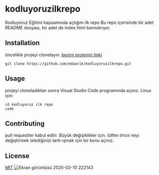 # kodluyoruzilkrepo
Kodluyoruz Eğitimi kapsamında açtığım ilk repo
Bu repo içerisinde bir adet README dosyası, bir adet de index.html barındırıyor.
## Installation
öncelikle projeyi clonelayın.
[benim projemin linki](https://github.com/edaarik/kodluyoruzilkrepo.git)

`git clone https://github.com/edaarik/kodluyoruzilkrepo.git`

## Usage
projeyi cloneladıktan sonra Visual Studio Code programında açınız.
Linux için:

```
cd kodluyoruz ilk repo
code
```

## Contributing
pull requestler kabul edilir. Büyük değişiklikler için, lütfen önce neyi değiştirmek istediğinizi tarti-ışmak için bir konu açınız.

## License
[MIT](https://choosealicense.com/licenses/mit/)
![Ekran görüntüsü 2025-02-10 222143](https://github.com/user-attachments/assets/24f62c5b-6406-4853-b134-e8005bbe1654)
